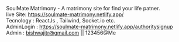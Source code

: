 SoulMate Matrimony - A matrimony site for find your life patner. </br>
live Site: https://soulmate-matrimony.netlify.app/ </br>
Tecnology :  ReactJs , Tailwind, Socket.io etc. </br>
AdminLogin : https://soulmate-matrimony.netlify.app/authoritysignup  </br>
Admin : bishwajitr@gmail.com  || 123456@Me
